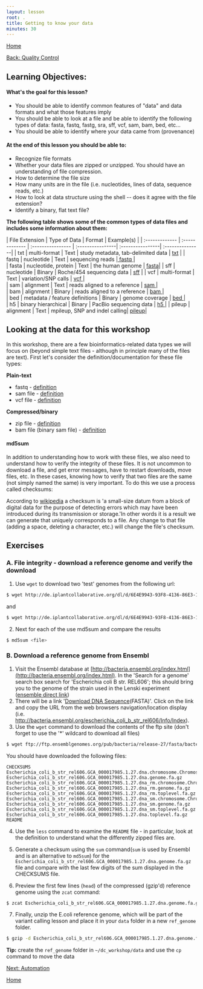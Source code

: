 ```yaml
---
layout: lesson
root: .
title: Getting to know your data
minutes: 30
---
```


[Home](https://acharbonneau.github.io/2016-09-28-MSU/)

[Back: Quality Control](https://acharbonneau.github.io/2016-09-28-MSU/09-readQC.html)


Learning Objectives:
-------------------

#### What's the goal for this lesson?

* You should be able to identify common features of "data" and data formats and what those features imply
* You should be able to look at a file and be able to identify the following types of data: fasta, fastq, fastg, sra, sff, vcf, sam, bam, bed, etc...
* You should be able to identify where your data came from (provenance)

#### At the end of this lesson you should be able to:

* Recognize file formats
* Whether your data files are zipped or unzipped. You should have an understanding of file compression.
* How to determine the file size
* How many units are in the file (i.e. nucleotides, lines of data, sequence reads, etc.)
* How to look at data structure using the shell -- does it agree with the file extension?
* Identify a binary, flat text file? 
 


**The following table shows some of the common types of data files and includes some information about them:**

| File Extension |	Type of Data |	Format |	Example(s) | 
| :------------- | :------------- | :---------------- | :----------------| :----------------| :---------------|
| txt | multi-format | Text | study metadata, tab-delimited data | <a href="https://en.wikipedia.org/wiki/Text_file"> txt</a> | 
| fastq	| nucleotide  | Text |	sequencing reads |<a href="https://en.wikipedia.org/wiki/FASTQ_format"> fastq </a> |  
| fasta	| nucleotide, protein | Text | the human genome | <a href="https://en.wikipedia.org/wiki/FASTA"> fasta</a>| 
| sff	| nucleotide	| Binary |	Roche/454 sequencing data |	<a href="http://www.ncbi.nlm.nih.gov/Traces/trace.cgi?cmd=show&f=formats&m=doc&s=format#sff"> sff</a> |	
| vcf | multi-format | Text	 |	variation/SNP calls |	<a href="http://vcftools.sourceforge.net/specs.html"> vcf </a>|  
| sam | alignment | Text  |	reads aligned to a reference  | <a href="https://samtools.github.io/hts-specs/SAMv1.pdf"> sam </a> |	 
| bam | alignment	| Binary  |	reads aligned to a reference | <a href="https://samtools.github.io/hts-specs/SAMv1.pdf"> bam </a> |	 
| bed | metadata / feature definitions  | Binary  | genome coverage | <a href="http://www.ensembl.org/info/website/upload/bed.html"> bed </a> |  
| h5 | binary hierarchical | Binary | PacBio sequencing data | <a href="https://en.wikipedia.org/wiki/Hierarchical_Data_Format"> h5 </a>| 
| pileup | alignment | Text | mpileup, SNP and indel calling| <a href="https://en.wikipedia.org/wiki/Pileup_format"> pileup</a>| 

## Looking at the data for this workshop

In this workshop, there are a few bioinformatics-related data types we will focus on (beyond simple text files - although in principle many of the files are text). First let's consider the definition/documentation for these file types:

**Plain-text**

* fastq   - [definition](https://en.wikipedia.org/wiki/FASTQ_format)
* sam file - [definition](https://samtools.github.io/hts-specs/SAMv1.pdf)
* vcf file - [definition](https://samtools.github.io/hts-specs/VCFv4.1.pdf)


**Compressed/binary**

* zip file - [definition](https://en.wikipedia.org/wiki/Zip_%28file_format%29)
* bam file (binary sam file) - [definition](https://www.broadinstitute.org/igv/BAM)

#### md5sum

In addition to understanding how to work with these files, we also need to understand how to verify the integrity of these files. It is not uncommon to download a file, and get error messages, have to restart downloads, move files, etc. In these cases, knowing how to verify that two files are the same (not simply named the same) is very important. To do this we use a process called checksums:

According to [wikipedia](https://en.wikipedia.org/wiki/Checksum) a checksum is 'a small-size datum from a block of digital data for the purpose of detecting errors which may have been introduced during its transmission or storage.'In other words it is a result we can generate that uniquely corresponds to a file. Any change to that file (adding a space, deleting a character, etc.) will change the file's checksum. 

## Exercises 

### A. File integrity - download a reference genome and verify the download 

1. Use ``wget`` to download two 'test' genomes from the following url:

```bash
$ wget http://de.iplantcollaborative.org/dl/d/6E4E9943-93F8-4136-86E3-14DA6D1B604F/GCF_000017985.1_ASM1798v1_genomic_2.fna
```
and
   
```bash
$ wget http://de.iplantcollaborative.org/dl/d/6E4E9943-93F8-4136-86E3-14DA6D1B604F/GCF_000017985.1_ASM1798v1_genomic_2.fna
```

2. Next for each of the use md5sum and compare the results

```bash 
$ md5sum <file>
```

### B. Download a reference genome from Ensembl

1. Visit the Ensembl database at [http://bacteria.ensembl.org/index.html](http://bacteria.ensembl.org/index.html). In the 'Search for a genome' search box search for 'Escherichia coli B str. REL606'; this should bring you to the genome of the strain used in the Lenski experiment ([ensemble direct link](http://bacteria.ensembl.org/escherichia_coli_b_str_rel606/Info/Index))
2. There will be a link '[Download DNA Sequence](ftp://ftp.ensemblgenomes.org/pub/bacteria/release-27/fasta/bacteria_5_collection/escherichia_coli_b_str_rel606/dna/)(FASTA)'. Click on the link and copy the URL from the web browsers navigation/location display (i.e. http://bacteria.ensembl.org/escherichia_coli_b_str_rel606/Info/Index). 
3. Use the ``wget`` command to download the contents of the ftp site (don't forget to use the '*' wildcard to download all files)

```bash
$ wget ftp://ftp.ensemblgenomes.org/pub/bacteria/release-27/fasta/bacteria_5_collection/escherichia_coli_b_str_rel606/dna/*
```

You should have downloaded the following files:

```
CHECKSUMS
Escherichia_coli_b_str_rel606.GCA_000017985.1.27.dna.chromosome.Chromosome.fa.gz
Escherichia_coli_b_str_rel606.GCA_000017985.1.27.dna.genome.fa.gz
Escherichia_coli_b_str_rel606.GCA_000017985.1.27.dna_rm.chromosome.Chromosome.fa.gz
Escherichia_coli_b_str_rel606.GCA_000017985.1.27.dna_rm.genome.fa.gz
Escherichia_coli_b_str_rel606.GCA_000017985.1.27.dna_rm.toplevel.fa.gz
Escherichia_coli_b_str_rel606.GCA_000017985.1.27.dna_sm.chromosome.Chromosome.fa.gz
Escherichia_coli_b_str_rel606.GCA_000017985.1.27.dna_sm.genome.fa.gz
Escherichia_coli_b_str_rel606.GCA_000017985.1.27.dna_sm.toplevel.fa.gz
Escherichia_coli_b_str_rel606.GCA_000017985.1.27.dna.toplevel.fa.gz
README
```
4. Use the ``less`` command to examine the `README` file - in particular, look at the <sequence type> definition to understand what the differently zipped files are. 

5. Generate a checksum using the ``sum`` command(``sum`` is used by Ensembl and is an alternative to ``md5sum``) for the `Escherichia_coli_b_str_rel606.GCA_000017985.1.27.dna.genome.fa.gz` file and compare with the last few digits of the sum displayed in the CHECKSUMS file. 

6. Preview the first few lines (``head``) of the compressed (gzip'd) reference genome using the ``zcat`` command:

```bash
$ zcat Escherichia_coli_b_str_rel606.GCA_000017985.1.27.dna.genome.fa.gz |head
```
7. Finally, unzip the E.coli reference genome, which will be part of the variant calling lesson and place it in your `data` folder in a new `ref_genome` folder. 

```bash
$ gzip -d Escherichia_coli_b_str_rel606.GCA_000017985.1.27.dna.genome.fa.gz
```

**Tip:** create the `ref_genome` folder in `~/dc_workshop/data` and use the `cp` command to move the data

[Next: Automation](https://acharbonneau.github.io/2016-09-28-MSU/11-automating_a_workflow.html)

[Home](https://acharbonneau.github.io/2016-09-28-MSU/)


